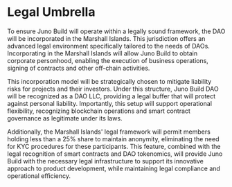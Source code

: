 # Legal Umbrella

To ensure Juno Build will operate within a legally sound framework, the DAO will be incorporated in the Marshall Islands. This jurisdiction offers an advanced legal environment specifically tailored to the needs of DAOs. Incorporating in the Marshall Islands will allow Juno Build to obtain corporate personhood, enabling the execution of business operations, signing of contracts and other off-chain activities.

This incorporation model will be strategically chosen to mitigate liability risks for projects and their investors. Under this structure, Juno Build DAO will be recognized as a DAO LLC, providing a legal buffer that will protect against personal liability. Importantly, this setup will support operational flexibility, recognizing blockchain operations and smart contract governance as legitimate under its laws.

Additionally, the Marshall Islands' legal framework will permit members holding less than a 25% share to maintain anonymity, eliminating the need for KYC procedures for these participants. This feature, combined with the legal recognition of smart contracts and DAO tokenomics, will provide Juno Build with the necessary legal infrastructure to support its innovative approach to product development, while maintaining legal compliance and operational efficiency.
